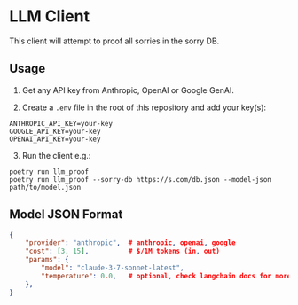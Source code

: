 # LLM Client

This client will attempt to proof all sorries in the sorry DB.

## Usage

1. Get any API key from Anthropic, OpenAI or Google GenAI.

2. Create a `.env` file in the root of this repository and add your key(s):
```
ANTHROPIC_API_KEY=your-key
GOOGLE_API_KEY=your-key
OPENAI_API_KEY=your-key
```

3. Run the client e.g.:
```
poetry run llm_proof
poetry run llm_proof --sorry-db https://s.com/db.json --model-json path/to/model.json
```

## Model JSON Format

```json
{
    "provider": "anthropic",  # anthropic, openai, google
    "cost": [3, 15],          # $/1M tokens (in, out)
    "params": {
        "model": "claude-3-7-sonnet-latest",
        "temperature": 0.0,   # optional, check langchain docs for more options
    },
}
